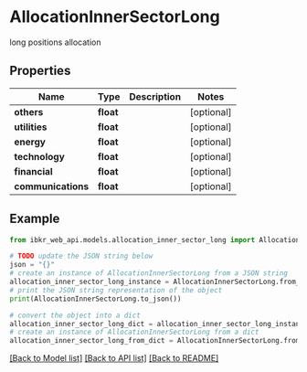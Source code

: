 # AllocationInnerSectorLong

long positions allocation

## Properties

Name | Type | Description | Notes
------------ | ------------- | ------------- | -------------
**others** | **float** |  | [optional] 
**utilities** | **float** |  | [optional] 
**energy** | **float** |  | [optional] 
**technology** | **float** |  | [optional] 
**financial** | **float** |  | [optional] 
**communications** | **float** |  | [optional] 

## Example

```python
from ibkr_web_api.models.allocation_inner_sector_long import AllocationInnerSectorLong

# TODO update the JSON string below
json = "{}"
# create an instance of AllocationInnerSectorLong from a JSON string
allocation_inner_sector_long_instance = AllocationInnerSectorLong.from_json(json)
# print the JSON string representation of the object
print(AllocationInnerSectorLong.to_json())

# convert the object into a dict
allocation_inner_sector_long_dict = allocation_inner_sector_long_instance.to_dict()
# create an instance of AllocationInnerSectorLong from a dict
allocation_inner_sector_long_from_dict = AllocationInnerSectorLong.from_dict(allocation_inner_sector_long_dict)
```
[[Back to Model list]](../README.md#documentation-for-models) [[Back to API list]](../README.md#documentation-for-api-endpoints) [[Back to README]](../README.md)


